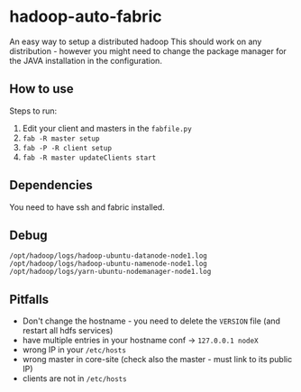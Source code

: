 hadoop-auto-fabric
==============

An easy way to setup a distributed hadoop
This should work on any distribution - however you might need to change the
package manager for the JAVA installation in the configuration.

## How to use

Steps to run:

1) Edit your client and masters in the `fabfile.py`  
2) `fab -R master setup`  
3) `fab -P -R client setup`  
4) `fab -R master updateClients start`  

## Dependencies

You need to have ssh and fabric installed.

## Debug

```
/opt/hadoop/logs/hadoop-ubuntu-datanode-node1.log
/opt/hadoop/logs/hadoop-ubuntu-namenode-node1.log
/opt/hadoop/logs/yarn-ubuntu-nodemanager-node1.log
```

## Pitfalls

* Don't change the hostname - you need to delete the `VERSION` file (and restart all hdfs services)
* have multiple entries in your hostname conf -> `127.0.0.1 nodeX`
* wrong IP in your `/etc/hosts`
* wrong master in core-site (check also the master - must link to its public IP)
* clients are not in `/etc/hosts`
